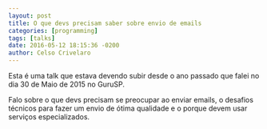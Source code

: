 ```yaml
---
layout: post
title: O que devs precisam saber sobre envio de emails
categories: [programming]
tags: [talks]
date: 2016-05-12 18:15:36 -0200
author: Celso Crivelaro
---
```


Esta é uma talk que estava devendo subir desde o ano passado que falei no dia 30 de Maio de 2015 no GuruSP.

Falo sobre o que devs precisam se preocupar ao enviar emails, o desafios técnicos para fazer um envio de ótima qualidade e o porque devem usar serviços especializados.

<script async class="speakerdeck-embed" data-id="92092755fd89492e9c65432a34967a89" data-ratio="1.33333333333333" src="//speakerdeck.com/assets/embed.js"></script>
